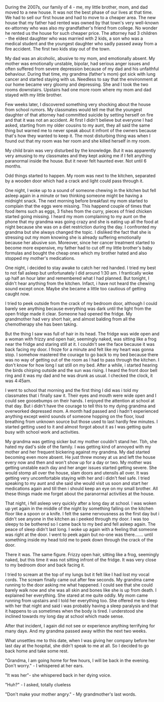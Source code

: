 During the 2007s, our family of 4 - me, my little brother, mom, and dad moved to a new house. It was not the best phase of our lives at that time. We had to sell our first house and had to move to a cheaper area. The new house that my father had rented was owned by that town's very well-known ex-attorney who was also my grandfather's friend from college. No wonder he rented us the house for such cheaper price. The attorney had 3 children - the eldest daughter who was married with 2 kids, a son who was a medical student and the youngest daughter who sadly passed away from a fire accident. The first two kids stay out of the town. 

My dad was an alcoholic, abusive to my mom, and emotionally absent. My mother was emotionally unstable, bipolar, had serious anger issues and often suffered from severe depression because of my dad and his unfaithful behaviour. 
During that time, my grandma (father's mom) got sick with lung cancer and started staying with us. Needless to say that the environment at our home became very gloomy and depressing. She and I took the two rooms downstairs. Upstairs had one more room where my mom and dad stayed with my little brother. 

Few weeks later, I discovered something very shocking about the house from school rumors. My classmates would tell me that the youngest daughter of that attorney had committed suicide by setting herself on fire and that it was not an accident. At first I didn't believe but everyone I had asked, starting from my older cousins to my aunt, they all said the same thing but warned me to never speak about it infront of the owners because that's how they wanted to keep it. The most disturbing thing was when I found out that my room was her room and she killed herself in my room.

My child brain was very disturbed by the knowledge. But it was apparently very amusing to my classmates and they kept asking me if I felt anything paranormal inside the house. But it never felt haunted ever. Not until 6 months.

Odd things started to happen. My room was next to the kitchen, separated by a wooden door which had a crack and light could pass through it. 

One night, I woke up to a sound of someone chewing in the kitchen but fell asleep again in a minute or two thinking someone might be having a midnight snack. The next morning before breakfast my mom started to complain that the eggs were missing. This happend couple of times that food items such as eggs, 3 fishes from the curry, pieces of fried chicken started going missing. I heard my mom complaining to my aunt on the phone that my grandma was going crazy and she is eating up all the food at night because she was on a diet restriction during the day. I confronted my grandma but she always changed the topic. I disliked the fact that she is stressing out my mom knowing she is already suffering emotionally because her abusive son. Moreover, since her cancer treatment started to become more expensive, my father had to cut off my little brother's baby formulas and bought the cheap ones which my brother hated and also stopped my mother's medications.

One night, i decided to stay awake to catch her red handed. I tried my best to not fall asleep but unfortunately I did around 1:30 am. I frantically woke up half an hour later and remembered what I had planned. But tonight, I didn't hear anything from the kitchen. Infact, i have not heard the chewing sound except once. Maybe she became a little too cautious of getting caught now.

I tried to peek outside from the crack of my bedroom door, although I could barely see anything because everything was dark until the light from the open fridge made it clear. Someone had opened the fridge. My grandmother had very short hair, and almost balding from all the chemotherapy she has been taking. 

But the thing I saw was full of hair in its head. The fridge was wide open and a woman with frizzy and open hair, seemingly naked, was sitting like a frog near the fridge and staring still at it. I couldn't see the face because it was back facing my door. I froze for a minute and felt like my heart was gonna stop. I somehow mastered the courage to go back to my bed because there was no way of getting out of the room as I had to pass through the kitchen. I don't know for how long I sat still on my bed. After a while, i started hearing the birds chirping outside and the sun was rising. I heard the front door bell ring and it was my dad and he was drunk as usual. I checked the clock, it was 4:45am.

I went to school that morning and the first thing I did was i told my classmates that i finally saw it. Their eyes and mouth were wide open and I could see goosebumps on their hands. I enjoyed the attention at school at that day. But i didn't have the courage to tell this to my dying grandma and overworked depressed mom. A month had passed and i hadn't experienced anything except weird sounds of someone hopping on the floor, loud breathing from unknown source but those used to last hardly few minutes. I started getting used to it and almost forgot about it as I was getting quite busy with school work and activities.

My grandma was getting sicker but my mother couldn't stand her. Tbh, she hated my dad's side of the family. I was getting kind of annoyed with my mother and her frequent bickering against my grandma. My dad started becoming even more absent. He just threw money at us and left the house every now and then and won't show up for a day or two. My mother was getting unstable each day and her anger issues started getting severe. She would stomp all over the house, slam doors and utensils all over. It was getting very uncomfortable staying with her and i didn't feel safe. I tried speaking to my aunt and she said she would visit us soon and start her medications again and till then i should keep an eye on my small brother. All these things made me forget about the paranormal activities at the house.

That night, i fell asleep very quickly after a long day at school. I was woken up yet again in the middle of the night by something falling on the kitchen floor like a spoon or a knife. I felt the same nervousness as the first day but i didn't see anyone in the kitchen as i peeked through my door. I was too sleepy to be bothered so I came back to my bed and fell asleep again.
The peace of sleep didn't last long. 
I woke up again with a feeling that someone was right at the door. I went to peek again but no-one was there....... until something inside my head told me to peek down through the crack of the door.

There it was. The same figure. Frizzy open hair, sitting like a frog, seemingly naked, but this time it was not sitting infront of the fridge. It was very close to my bedroom door and back facing it.

I tried to scream at the top of my lungs but it felt like I had lost my vocal cords. The scream finally came out after few seconds. My grandma came running to the door asking me what happened. I could see that she could barely walk now and she was all skin and bones like she is up from death. I explained her everything. She stared at me quite oddly. My mom came running from upstairs and I told her everything too. She offered me to sleep with her that night and said i was probably having a sleep paralysis and that it happens to us sometimes when the body is tired. I understood she inclined towards my long day at school which made sense.

After that incident, I again did not see or experience anything terrifying for many days. And my grandma passed away within the next two weeks.

What unsettles me to this date, when I was giving her company before her last day at the hospital, she didn't speak to me at all. So I decided to go back home and take some rest. 

"Grandma, I am going home for few hours, I will be back in the evening. Don't worry." - I whispered at her ears.

"It was her"- she whispered back in her dying voice.

"Huh?" - I asked, totally clueless 

"Don't make your mother angry." - My grandmother's last words.
